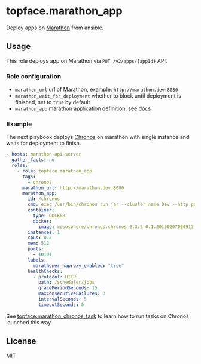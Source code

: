 # topface.marathon_app

Deploy apps on [Marathon](https://mesosphere.github.io/marathon/) from ansible.

## Usage

This role deploys app on Marathon via `PUT /v2/apps/{appId}` API.

### Role configuration

* `marathon_url` url of Marathon, example: `http://marathon.dev:8080`
* `marathon_wait_for_deployment` whether to block until deployment is finished,
set to `true` by default
* `marathon_app` marathon application definition, see
[docs](https://mesosphere.github.io/marathon/docs/rest-api.html#post-/v2/apps)

### Example

The next playbook deploys [Chronos](https://airbnb.github.io/chronos/)
on marathon with single instance and waits for deployment to finish.

```yaml
- hosts: marathon-api-server
  gather_facts: no
  roles:
    - role: topface.marathon_app
      tags:
        - chronos
      marathon_url: http://marathon.dev:8080
      marathon_app:
        id: /chronos
        cmd: exec /usr/bin/chronos run_jar --cluster_name Dev --http_port $PORT --master zk://zk:2181/mesos --zk_hosts zk:2181 --mesos_framework_name chronos
        container:
          type: DOCKER
          docker:
            image: mesosphere/chronos:chronos-2.3.2-0.1.20150207000917.ubuntu1404-mesos-0.21.1-1.1.ubuntu1404
        instances: 1
        cpus: 0.5
        mem: 512
        ports:
          - 10101
        labels:
          marathoner_haproxy_enabled: "true"
        healthChecks:
          - protocol: HTTP
            path: /scheduler/jobs
            gracePeriodSeconds: 15
            maxConsecutiveFailures: 3
            intervalSeconds: 5
            timeoutSeconds: 5
```

See [topface.marathon_chronos_task](https://github.com/Topface/ansible-marathon_chronos_task)
to learn how to run tasks on Chronos launched this way.

## License

MIT
